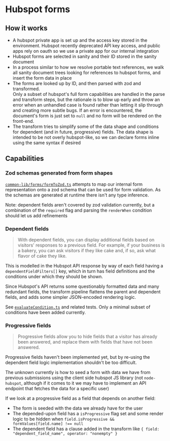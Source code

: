 # Hubspot forms

## How it works

- A hubspot private app is set up and the access key stored in the environment. Hubspot recently deprecated API key access, and public apps rely on oauth so we use a private app for our internal integration
- Hubspot forms are selected in sanity and their ID stored in the sanity document
- In a process similar to how we resolve portable text references, we walk all sanity document trees looking for references to hubspot forms, and insert the form data in place
- The forms are looked up by ID, and then parsed with zod and transformed.  
  Only a subset of hubspot's full form capabilities are handled in the parse and transform steps, but the rationale is to blow up early and throw an error when an unhandled case is found rather than letting it slip through and creating more subtle bugs. If an error is encountered, the document's form is just set to `null` and no form will be rendered on the front-end.
- The transform tries to simplify some of the data shape and conditions for dependent (and in future, progressive) fields. The data shape is intended to be not overly hubspot-like, so we can declare forms inline using the same syntax if desired


## Capabilities

### Zod schemas generated from form shapes
[`common-lib/forms/formToZod.ts`](../../common-lib/forms/formToZod.ts) attempts to map our internal form representation onto a zod schema that can be used for form validation. As the schemas are generated at runtime there isn't any type inference.

Note: dependent fields aren't covered by zod validation currently, but a combination of the `required` flag and parsing the `renderWhen` condition should let us add refinements

### Dependent fields
> With dependent fields, you can display additional fields based on visitors' responses to a previous field. For example, if your business is a bakery, you can ask visitors if they like cake and, if so, ask what flavor of cake they like.

This is modelled in the Hubspot API response by way of each field having a `dependentFieldFilters[]` key, which in turn has field definitions and the conditions under which they should be shown.

Since Hubspot's API returns some questionably formatted data and many redundant fields, the transform pipeline flattens the parent and dependent fields, and adds some simpler JSON-encoded rendering logic. 

See [`evaluateCondition.ts`](../../common-lib/forms/evaluateCondition.ts) and related tests. Only a minimal subset of conditions have been added currently.

### Progressive fields
> Progressive fields allow you to hide fields that a visitor has already been
answered, and replace them with fields that have not been answered.

Progressive fields haven't been implemented yet, but by re-using the dependent field logic implementation shouldn't be too difficult.

The unknown currently is how to seed a form with data we have from previous submissions using the client side hubspot JS library (not `node-hubspot`, although if it comes to it we may have to implement an API endpoint that fetches the data for a specific user)

If we look at a progressive field as a field that depends on another field:
- The form is seeded with the data we already have for the user
- The depended-upon field has a `isProgressive` flag set and some render logic to be hidden when `field.isProgressive && formValues[field.name] !== null`
- The dependent field has a clause added in the transform like `{ field: "dependent_field_name", operator: "nonempty" }`